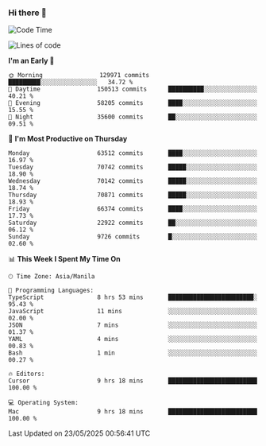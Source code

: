 ### Hi there 👋

<!--START_SECTION:waka-->
![Code Time](http://img.shields.io/badge/Code%20Time-6%2C056%20hrs%2039%20mins-blue)

![Lines of code](https://img.shields.io/badge/From%20Hello%20World%20I%27ve%20Written-132.7%20million%20lines%20of%20code-blue)

**I'm an Early 🐤** 

```text
🌞 Morning                129971 commits      █████████░░░░░░░░░░░░░░░░   34.72 % 
🌆 Daytime                150513 commits      ██████████░░░░░░░░░░░░░░░   40.21 % 
🌃 Evening                58205 commits       ████░░░░░░░░░░░░░░░░░░░░░   15.55 % 
🌙 Night                  35600 commits       ██░░░░░░░░░░░░░░░░░░░░░░░   09.51 % 
```
📅 **I'm Most Productive on Thursday** 

```text
Monday                   63512 commits       ████░░░░░░░░░░░░░░░░░░░░░   16.97 % 
Tuesday                  70742 commits       █████░░░░░░░░░░░░░░░░░░░░   18.90 % 
Wednesday                70142 commits       █████░░░░░░░░░░░░░░░░░░░░   18.74 % 
Thursday                 70871 commits       █████░░░░░░░░░░░░░░░░░░░░   18.93 % 
Friday                   66374 commits       ████░░░░░░░░░░░░░░░░░░░░░   17.73 % 
Saturday                 22922 commits       ██░░░░░░░░░░░░░░░░░░░░░░░   06.12 % 
Sunday                   9726 commits        █░░░░░░░░░░░░░░░░░░░░░░░░   02.60 % 
```


📊 **This Week I Spent My Time On** 

```text
🕑︎ Time Zone: Asia/Manila

💬 Programming Languages: 
TypeScript               8 hrs 53 mins       ████████████████████████░   95.43 % 
JavaScript               11 mins             ░░░░░░░░░░░░░░░░░░░░░░░░░   02.00 % 
JSON                     7 mins              ░░░░░░░░░░░░░░░░░░░░░░░░░   01.37 % 
YAML                     4 mins              ░░░░░░░░░░░░░░░░░░░░░░░░░   00.83 % 
Bash                     1 min               ░░░░░░░░░░░░░░░░░░░░░░░░░   00.27 % 

🔥 Editors: 
Cursor                   9 hrs 18 mins       █████████████████████████   100.00 % 

💻 Operating System: 
Mac                      9 hrs 18 mins       █████████████████████████   100.00 % 
```


 Last Updated on 23/05/2025 00:56:41 UTC
<!--END_SECTION:waka-->


<!--
**rad182/rad182** is a ✨ _special_ ✨ repository because its `README.md` (this file) appears on your GitHub profile.

Here are some ideas to get you started:

- 🔭 I’m currently working on ...
- 🌱 I’m currently learning ...
- 👯 I’m looking to collaborate on ...
- 🤔 I’m looking for help with ...
- 💬 Ask me about ...
- 📫 How to reach me: ...
- 😄 Pronouns: ...
- ⚡ Fun fact: ...
-->
